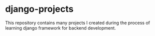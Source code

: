 # django-projects

This repository contains many projects I created during the process of learning django framework for backend development.
